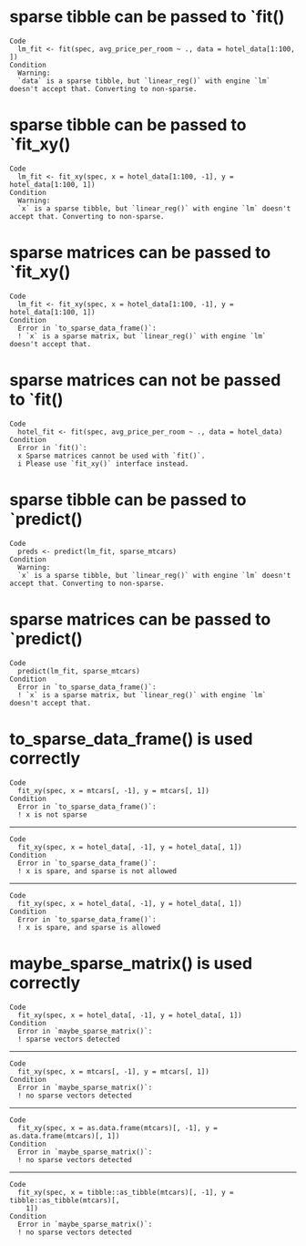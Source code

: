 # sparse tibble can be passed to `fit()

    Code
      lm_fit <- fit(spec, avg_price_per_room ~ ., data = hotel_data[1:100, ])
    Condition
      Warning:
      `data` is a sparse tibble, but `linear_reg()` with engine `lm` doesn't accept that. Converting to non-sparse.

# sparse tibble can be passed to `fit_xy()

    Code
      lm_fit <- fit_xy(spec, x = hotel_data[1:100, -1], y = hotel_data[1:100, 1])
    Condition
      Warning:
      `x` is a sparse tibble, but `linear_reg()` with engine `lm` doesn't accept that. Converting to non-sparse.

# sparse matrices can be passed to `fit_xy()

    Code
      lm_fit <- fit_xy(spec, x = hotel_data[1:100, -1], y = hotel_data[1:100, 1])
    Condition
      Error in `to_sparse_data_frame()`:
      ! `x` is a sparse matrix, but `linear_reg()` with engine `lm` doesn't accept that.

# sparse matrices can not be passed to `fit()

    Code
      hotel_fit <- fit(spec, avg_price_per_room ~ ., data = hotel_data)
    Condition
      Error in `fit()`:
      x Sparse matrices cannot be used with `fit()`.
      i Please use `fit_xy()` interface instead.

# sparse tibble can be passed to `predict()

    Code
      preds <- predict(lm_fit, sparse_mtcars)
    Condition
      Warning:
      `x` is a sparse tibble, but `linear_reg()` with engine `lm` doesn't accept that. Converting to non-sparse.

# sparse matrices can be passed to `predict()

    Code
      predict(lm_fit, sparse_mtcars)
    Condition
      Error in `to_sparse_data_frame()`:
      ! `x` is a sparse matrix, but `linear_reg()` with engine `lm` doesn't accept that.

# to_sparse_data_frame() is used correctly

    Code
      fit_xy(spec, x = mtcars[, -1], y = mtcars[, 1])
    Condition
      Error in `to_sparse_data_frame()`:
      ! x is not sparse

---

    Code
      fit_xy(spec, x = hotel_data[, -1], y = hotel_data[, 1])
    Condition
      Error in `to_sparse_data_frame()`:
      ! x is spare, and sparse is not allowed

---

    Code
      fit_xy(spec, x = hotel_data[, -1], y = hotel_data[, 1])
    Condition
      Error in `to_sparse_data_frame()`:
      ! x is spare, and sparse is allowed

# maybe_sparse_matrix() is used correctly

    Code
      fit_xy(spec, x = hotel_data[, -1], y = hotel_data[, 1])
    Condition
      Error in `maybe_sparse_matrix()`:
      ! sparse vectors detected

---

    Code
      fit_xy(spec, x = mtcars[, -1], y = mtcars[, 1])
    Condition
      Error in `maybe_sparse_matrix()`:
      ! no sparse vectors detected

---

    Code
      fit_xy(spec, x = as.data.frame(mtcars)[, -1], y = as.data.frame(mtcars)[, 1])
    Condition
      Error in `maybe_sparse_matrix()`:
      ! no sparse vectors detected

---

    Code
      fit_xy(spec, x = tibble::as_tibble(mtcars)[, -1], y = tibble::as_tibble(mtcars)[,
        1])
    Condition
      Error in `maybe_sparse_matrix()`:
      ! no sparse vectors detected

